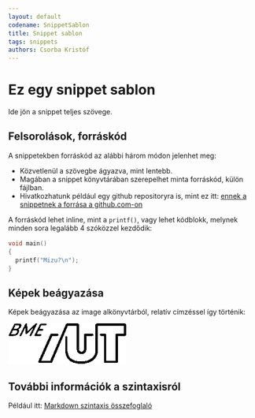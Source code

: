```yaml
---
layout: default
codename: SnippetSablon
title: Snippet sablon
tags: snippets
authors: Csorba Kristóf
---
```


# Ez egy snippet sablon

Ide jön a snippet teljes szövege.

## Felsorolások, forráskód

A snippetekben forráskód az alábbi három módon jelenhet meg:

* Közvetlenül a szövegbe ágyazva, mint lentebb.
* Magában a snippet könyvtárában szerepelhet minta forráskód, külön fájlban.
* Hivatkozhatunk például egy github repositoryra is, mint ez itt: [ennek a snippetnek a forrása a github.com-on](https://github.com/bmeaut/snippets/blob/gh-pages/snippets/0001_SnippetSablon/index.md)


A forráskód lehet inline, mint a `` printf() ``, vagy lehet kódblokk, melynek minden sora legalább 4 szóközzel kezdődik:

```cpp
void main()
{
  printf("Mizu?\n");
}
```

## Képek beágyazása

Képek beágyazása az image alkönyvtárból, relatív címzéssel így történik:

![AUT Logó](image/AUT_logo.png "AUT Logó")

## További információk a szintaxisról

Például itt: [Markdown szintaxis összefoglaló](http://daringfireball.net/projects/markdown/syntax)
